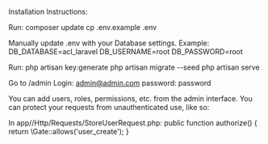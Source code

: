 Installation Instructions:

Run:
composer update
cp .env.example .env

Manually update .env with your Database settings. Example:
DB_DATABASE=acl_laravel
DB_USERNAME=root
DB_PASSWORD=root

Run:
php artisan key:generate
php artisan migrate --seed
php artisan serve

Go to /admin
Login: admin@admin.com
password: password

You can add users, roles, permissions, etc. from the admin interface. You can protect your requests from unauthenticated use, like so:

In app//Http/Requests/StoreUserRequest.php:
public function authorize()
{
return \Gate::allows('user_create');
}
